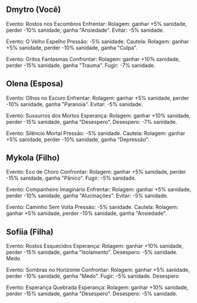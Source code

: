 ## Dmytro (Você)

Evento: Rostos nos Escombros
Enfrentar: Rolagem: ganhar +5% sanidade, perder -10% sanidade, ganha "Ansiedade".
Evitar: -5% sanidade.

Evento: O Velho Espelho
Pressão: -5% sanidade.
Cautela: Rolagem: ganhar +5% sanidade, perder -10% sanidade, ganha "Culpa".

Evento: Gritos Fantasmas
Confrontar: Rolagem: ganhar +10% sanidade, perder -15% sanidade, ganha "Trauma".
Fugir: -7% sanidade.

## Olena (Esposa)

Evento: Olhos no Escuro
Enfrentar: Rolagem: ganhar +5% sanidade, perder -10% sanidade, ganha "Paranoia".
Evitar: -5% sanidade.

Evento: Sussurros dos Mortos
Esperança: Rolagem: ganhar +10% sanidade, perder -15% sanidade, ganha "Desespero".
Desespero: -7% sanidade.

Evento: Silêncio Mortal
Pressão: -5% sanidade.
Cautela: Rolagem: ganhar +5% sanidade, perder -10% sanidade, ganha "Depressão".

## Mykola (Filho)

Evento: Eco de Choro
Confrontar: Rolagem: ganhar +5% sanidade, perder -15% sanidade, ganha "Pânico".
Fugir: -5% sanidade.

Evento: Companheiro Imaginário
Enfrentar: Rolagem: ganhar +5% sanidade, perder -10% sanidade, ganha "Alucinações".
Evitar: -5% sanidade.

Evento: Caminho Sem Volta
Pressão: -5% sanidade.
Cautela: Rolagem: ganhar +5% sanidade, perder -10% sanidade, ganha "Ansiedade".

## Sofiia (Filha)

Evento: Rostos Esquecidos
Esperança: Rolagem: ganhar +10% sanidade, perder -15% sanidade, ganha "Isolamento".
Desespero: -5% sanidade.
Medo

Evento: Sombras no Horizonte
Confrontar: Rolagem: ganhar +5% sanidade, perder -10% sanidade, ganha "Medo".
Fugir: -5% sanidade.
Desespero

Evento: Esperança Quebrada
Esperança: Rolagem: ganhar +10% sanidade, perder -15% sanidade, ganha "Desespero".
Desespero: -5% sanidade.